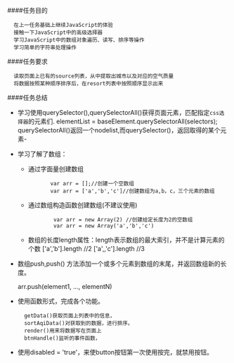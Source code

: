####任务目的

      在上一任务基础上继续JavaScript的体验
      接触一下JavaScript中的高级选择器
      学习JavaScript中的数组对象遍历、读写、排序等操作
      学习简单的字符串处理操作
    
    
####任务要求

      读取页面上已有的source列表，从中提取出城市以及对应的空气质量
      将数据按照某种顺序排序后，在resort列表中按照顺序显示出来
      
      
####任务总结
- 学习使用querySelector(),querySelectorAll()获得页面元素，匹配指定`css选择器`的元素们.
       elementList = baseElement.querySelectorAll(selectors);
       querySelectorAll()返回一个nodelist,而querySelector()，返回取得的某个元素-
       
       
- 学习了解了数组：
     -  通过字面量创建数组
    
                   var arr = [];//创建一个空数组
                   var arr = ['a','b','c']//创建数组为a,b，c，三个元素的数组
     - 通过数组构造函数创建数组(不建议使用)
    
                   var arr = new Array(2) //创建给定长度为2的空数组
                   var arr = new Array('a','b','c')
                   
     - 数组的长度length属性：length表示数组的最大索引，并不是计算元素的个数
                         ['a','b'].length   //2
                         ['a',,'c'].length  //3
                         
                         
 - 数组push,push() 方法添加一个或多个元素到数组的末尾，并返回数组新的长度。
 
      arr.push(element1, ..., elementN)
      
- 使用函数形式，完成各个功能。
 
        getData()获取页面上列表中的信息，
        sortAqiData()对获取到的数据，进行排序。
        render()用来将数据写在页面上
        btnHandle()监听的事件函数，
        
- 使用disabled = 'true'，来使button按钮第一次使用按完，就禁用按钮。
              
                       
